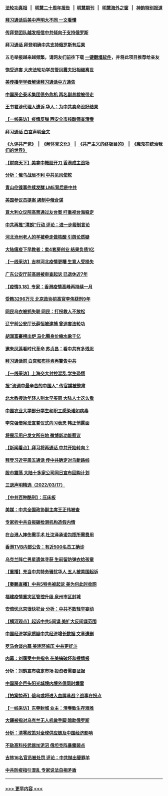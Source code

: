 #### [法轮功真相](https://github.com/gfw-breaker/truth/blob/master/README.md?t=0) &nbsp;&nbsp;|&nbsp;&nbsp; [明慧二十周年报告](https://github.com/gfw-breaker/mh-reports/blob/master/README.md?t=0) &nbsp;&nbsp;|&nbsp;&nbsp;[明慧期刊](https://github.com/gfw-breaker/mh-qikan) &nbsp;&nbsp;|&nbsp;&nbsp; [明慧海外之窗](https://github.com/gfw-breaker/mh-news/blob/master/README.md?t=0) &nbsp;&nbsp;|&nbsp;&nbsp; [神韵特别报道](https://github.com/gfw-breaker/mh-news/blob/master/shenyun.md?t=0)
#### [拜习通话后美中声明大不同 一文看懂](../pages/nsc413/n13656766.md?t=03190651) 
#### [传拜登团队越发相信中共倾向于支持俄罗斯](../pages/nsc413/n13656737.md?t=03190651) 
#### [拜习通话 拜登明确中共支持俄罗斯有后果](../pages/nsc413/n13655968.md?t=03190651) 
#### 五毛举报越来越频繁，请网友们前往下载 [一键翻墙软件](https://github.com/gfw-breaker/ssr-accounts)，并将此项目推荐给亲友
#### [饱受迫害 大庆法轮功学员管凤霞夫妇相继离世](../pages/nsc413/n13653590.md?t=03190651) 
#### [美传播学学者解读拜习通话中方通告](../pages/nsc413/n13656643.md?t=03190651) 
#### [中国房企泰禾集团债务危机 两名副总裁被带走](../pages/nsc413/n13656672.md?t=03190651) 
#### [王书君涉代理人遭诉 华人：为中共卖命没好结果](../pages/nsc413/n13656627.md?t=03190651) 
#### [【一线采访】疫情反弹 西安全市核酸筛查清零](../pages/nsc413/n13656572.md?t=03190651) 
#### [拜习通话 白宫声明全文](../pages/nsc413/n13656669.md?t=03190651) 
#### [《九评共产党》](https://github.com/begood0513/9ping.md/blob/master/README.md) &nbsp;|&nbsp; [《解体党文化》](../../../../jtdwh.md/blob/master/README.md)  &nbsp;|&nbsp; [《共产主义的终极目的》](../../../../gczydzjmd.md/blob/master/README.md) &nbsp;|&nbsp; [《魔鬼在统治我们的世界》](../../../../mgztzwmdsj.md/blob/master/README.md) 
#### [【财商天下】美拿中概股开刀 香港成主战场](../pages/nsc413/n13653967.md?t=03190651) 
#### [分析：俄乌战局不利 中共见风使舵](../pages/nsc413/n13656248.md?t=03190651) 
#### [青山伦镍事件续发酵 LME背后是中共](../pages/nsc413/n13656540.md?t=03190651) 
#### [美国参议员提案 遏制中俄合谋](../pages/nsc413/n13656339.md?t=03190651) 
#### [意大利众议院高票通过友台案 吁重视台海稳定](../pages/nsc413/n13655761.md?t=03190651) 
#### [中共再推“清朗”行动 评论：进一步箝制言论](../pages/nsc413/n13655673.md?t=03190651) 
#### [河北沧州老人的羊被牵走做核酸 引舆论质疑](../pages/nsc413/n13655772.md?t=03190651) 
#### [大陆瘟疫下早教者：卖4套房创业 结果负债1亿](../pages/nsc413/n13655562.md?t=03190651) 
#### [【一线采访】吉林河北疫情更糟 生意人受损失](../pages/nsc413/n13655010.md?t=03190651) 
#### [广东公安厅前高层被审查起诉 已退休近7年](../pages/nsc413/n13655716.md?t=03190651) 
#### [【疫情3.18】专家：香港疫情高峰再持续一月](../pages/nsc413/n13655307.md?t=03190651) 
#### [受贿3296万元 北京政协前高官李伟获刑9年](../pages/nsc413/n13655665.md?t=03190651) 
#### [网民乌衣被抓失联 网民：打拐救人不放松](../pages/nsc413/n13655616.md?t=03190651) 
#### [辽宁前公安厅长薛恒被逮捕 曾迫害法轮功](../pages/nsc413/n13655649.md?t=03190651) 
#### [胡润富豪榜出炉 马化腾身价缩水逾千亿](../pages/nsc413/n13655221.md?t=03190651) 
#### [邀朱凤莲看时代革命 苏贞昌：看中共有多残忍](../pages/nsc413/n13654902.md?t=03190651) 
#### [拜习通话前 白宫和布林肯再警告中共](../pages/nsc413/n13654395.md?t=03190651) 
#### [【一线采访】上海交大封控混乱 学生恐慌](../pages/nsc413/n13655062.md?t=03190651) 
#### [报“流调中最辛苦的中国人” 传官媒被整肃](../pages/nsc413/n13655290.md?t=03190651) 
#### [北大教授劝年轻人别太早买房 大陆人士这么看](../pages/nsc413/n13655295.md?t=03190651) 
#### [中国农业大学部分学生和职工感染诺如病毒](../pages/nsc413/n13655277.md?t=03190651) 
#### [李克强借宪法宣誓仪式向习表忠 韩正悄露面](../pages/nsc413/n13655203.md?t=03190651) 
#### [将展示用户发文所在地 微博新功能惹议](../pages/nsc413/n13654865.md?t=03190651) 
#### [【新闻看点】拜习将再通话 中共开始转向？](../pages/nsc413/n13654272.md?t=03190651) 
#### [拜登习近平周五通话 传中共确定对乌新路线](../pages/nsc413/n13654243.md?t=03190651) 
#### [股市震荡 大陆十多家公司同日宣布回购计划](../pages/nsc413/n13654975.md?t=03190651) 
#### [三退声明精选（2022/03/17）](../pages/nsc413/n13654889.md?t=03190651) 
#### [【中共百种酷刑】：压床板](../pages/nsc413/n13647678.md?t=03190651) 
#### [美媒：中共全国政协副主席王正伟被查](../pages/nsc413/n13654671.md?t=03190651) 
#### [专家析中共自报碳检测机构造假内情](../pages/nsc413/n13654609.md?t=03190651) 
#### [在台港人摔伤需手术 杜汶泽承诺包揽所需费用](../pages/nsc413/n13654273.md?t=03190651) 
#### [香港TVB内部公告：有近500名员工确诊](../pages/nsc413/n13653966.md?t=03190651) 
#### [乌克兰阵亡男星遗体寻获 生前留防弹衣给孩童](../pages/nsc413/n13654085.md?t=03190651) 
#### [【重播】充当中共特务骚扰华人 五人被美国起诉](../pages/nsc413/n13654466.md?t=03190651) 
#### [【秦鹏直播】中共5特务被起诉 美为何此时收网](../pages/nsc413/n13654287.md?t=03190651) 
#### [福建疫情重灾区管控升级 泉州市区封城](../pages/nsc413/n13654317.md?t=03190651) 
#### [安倍忧北京很快犯台 分析：中共不敢轻举妄动](../pages/nsc413/n13654078.md?t=03190651) 
#### [【横河观点】起诉中共5间谍 美扩大反间谍范围](../pages/nsc413/n13654294.md?t=03190651) 
#### [中国经济学家质疑中共经济增长数据 文章遭删](../pages/nsc413/n13654259.md?t=03190651) 
#### [罗马会谈内幕 美连环施压 中共更好斗](../pages/nsc413/n13654127.md?t=03190651) 
#### [内幕：刘藩受中共指令 在美搞破坏和搜情报](../pages/nsc413/n13654181.md?t=03190651) 
#### [分析：刘鹤宣布稳定市场 投资者需要证据](../pages/nsc413/n13654099.md?t=03190651) 
#### [中国房企巨头阳光城境内境外债同时爆雷](../pages/nsc413/n13654087.md?t=03190651) 
#### [【拍案惊奇】俄乌或将进入血腥巷战？战事在拐点](../pages/nsc413/n13653167.md?t=03190651) 
#### [【一线采访】东莞封城 业主：清零致生存艰难](../pages/nsc413/n13652379.md?t=03190651) 
#### [大疆被指对乌克兰无人机做手脚 暗助俄罗斯](../pages/nsc413/n13648296.md?t=03190651) 
#### [分析：清零政策对全球供应链及中国经济影响](../pages/nsc413/n13653981.md?t=03190651) 
#### [不敌高科技武器加泥沼 俄坦克阵暴露弱点](../pages/nsc413/n13653919.md?t=03190651) 
#### [吉林16名官员被处罚 评论：中共抛出替罪羊](../pages/nsc413/n13653178.md?t=03190651) 
#### [中共防疫指引混乱 专家说法自相矛盾](../pages/nsc413/n13653491.md?t=03190651) 

----
#### [ >>> 更早内容 <<< ](../indexes/nsc413-earlier.md)
